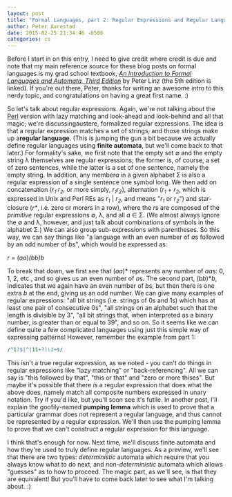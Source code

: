 ```yaml
---
layout: post
title: "Formal Languages, part 2: Regular Expressions and Regular Languages"
author: Peter Aarestad
date: 2015-02-25 21:34:46 -0500
categories: cs
---
```


Before I start in on this entry, I need to give credit where credit is due and note that my main reference source for these blog posts on formal languages is my grad school textbook, <a href="http://www.amazon.com/Introduction-Formal-Languages-Automata-5th/dp/144961552X"><em>An Introduction to Formal Languages and Automata, Third Edition</em></a> by Peter Linz (the 5th edition is linked). If you're out there, Peter, thanks for writing an awesome intro to this nerdy topic, and congratulations on having a great first name. :)

So let's talk about regular expressions. Again, we're not talking about the <a href="http://perldoc.perl.org/perlre.html">Perl</a> version with lazy matching and look-ahead and look-behind and all that magic; we're discussingaustere, formalized regular expressions. The idea is that a regular expression matches a set of strings, and those strings make up a<strong>regular language</strong>. (This is jumping the gun a bit because we actually define regular languages using <strong>finite automata</strong>, but we'll come back to that later.) For formality's sake, we first note that the empty set &#8709; and the empty string &#955; themselves are regular expressions; the former is, of course, a set of zero sentences, while the latter is a set of one sentence, namely the empty string. In addition, any member<em>a</em> in a given alphabet &#931; is also a regular expression of a single sentence one symbol long. We then add on concatenation (<em>r<sub>1</sub></em>&#183;<em>r<sub>2</sub></em>, or more simply, <em>r<sub>1</sub>r<sub>2</sub></em>), alternation (<em>r<sub>1</sub></em> + <em>r<sub>2</sub></em>, which is expressed in Unix and Perl REs as <em>r<sub>1</sub></em> \| <em>r<sub>2</sub></em>, and means "<em>r<sub>1</sub></em> or <em>r<sub>2</sub></em>") and star-closure (<em>r*</em>, i.e. zero or more<em>r</em>s in a row), where the <em>r</em>s are composed of the <em>primitive</em> regular expressions &#8709;, &#955;, and all <em>a</em> &#8712; &#931;. (We almost always ignore the &#8709; and &#955;, however, and just talk about combinations of symbols in the alphabet &#931;.) We can also group sub-expressions with parentheses. So this way, we can say things like "a language with an even number of <em>a</em>s followed by an odd number of <em>b</em>s", which would be expressed as:

<em>r</em> = (<i>aa</i>)*(<i>bb</i>)*<i>b</i>

To break that down, we first see that (<em>aa</em>)\* represents any number of <i>aa</i>s: 0, 1, 2, etc., and so gives us an even number of <i>a</i>s. The second part, (<i>bb</i>)\*<i>b</i>, indicates that we again have an even number of <i>b</i>s, but then there is one extra <i>b</i> at the end, giving us an odd number. We can give many examples of regular expressions: "all bit strings (i.e. strings of 0s and 1s) which has at least one pair of consecutive 0s", "all strings on an alphabet such that the length is divisible by 3", "all bit strings that, when interpreted as a binary number, is greater than or equal to 39", and so on. So it seems like we can define quite a few complicated languages using just this simple way of expressing patterns! However, remember the example from part 1:

```perl
/^1?$|^(11+?)\1+$/
```

This isn't a true regular expression, as we noted - you can't do things in regular expressions like "lazy matching" or "back-referencing". All we can say is "this followed by that", "this or that" and "zero or more thises". But maybe it's possible that there <em>is</em> a regular expression that does what the above does, namely match all composite numbers expressed in unary notation. Try if you'd like, but you'll soon see it's futile. In another post, I'll explain the goofily-named <strong>pumping lemma</strong> which is used to prove that a particular grammar does not represent a regular language, and thus cannot be represented by a regular expression. We'll then use the pumping lemma to prove that we can't construct a regular expression for this language.

I think that's enough for now. Next time, we'll discuss finite automata and how they're used to truly define regular languages. As a preview, we'll see that there are two types: <em>deterministic</em> automata which require that you always know what to do next, and <i>non-deterministic</i> automata which allows "guesses" as to how to proceed. The magic part, as we'll see, is that they are equivalent! But you'll have to come back later to see what I'm talking about. :)
